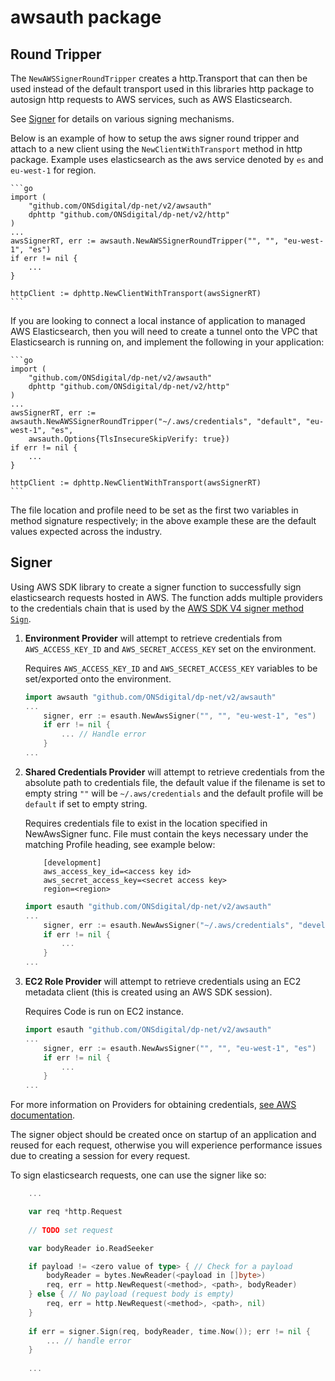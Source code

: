 # awsauth package

## Round Tripper

The `NewAWSSignerRoundTripper` creates a http.Transport that can then be used instead of the default transport used in this libraries http package to autosign http requests to AWS services, such as AWS Elasticsearch.

See [Signer](#signer) for details on various signing mechanisms.

Below is an example of how to setup the aws signer round tripper and attach to a new client using the `NewClientWithTransport` method in http package. Example uses elasticsearch as the aws service denoted by `es` and `eu-west-1` for region.

    ```go
    import (
        "github.com/ONSdigital/dp-net/v2/awsauth"
        dphttp "github.com/ONSdigital/dp-net/v2/http"
    )
    ...
    awsSignerRT, err := awsauth.NewAWSSignerRoundTripper("", "", "eu-west-1", "es")
	if err != nil {
		...
	}

	httpClient := dphttp.NewClientWithTransport(awsSignerRT)
    ```

If you are looking to connect a local instance of application to managed AWS Elasticsearch,
then you will need to create a tunnel onto the VPC that Elasticsearch is running on, and
implement the following in your application:

    ```go
    import (
        "github.com/ONSdigital/dp-net/v2/awsauth"
        dphttp "github.com/ONSdigital/dp-net/v2/http"
    )
    ...
    awsSignerRT, err := awsauth.NewAWSSignerRoundTripper("~/.aws/credentials", "default", "eu-west-1", "es",
        awsauth.Options{TlsInsecureSkipVerify: true})
	if err != nil {
		...
	}

	httpClient := dphttp.NewClientWithTransport(awsSignerRT)
    ```

The file location and profile need to be set as the first two variables in method signature
respectively; in the above example these are the default values expected across the industry.


## Signer

Using AWS SDK library to create a signer function to successfully sign elasticsearch requests hosted in AWS.
The function adds multiple providers to the credentials chain that is used by the [AWS SDK V4 signer method `Sign`](https://docs.aws.amazon.com/sdk-for-go/api/aws/signer/v4/#Signer.Sign).

1) **Environment Provider** will attempt to retrieve credentials from `AWS_ACCESS_KEY_ID` and `AWS_SECRET_ACCESS_KEY` set on the environment.

    Requires `AWS_ACCESS_KEY_ID` and `AWS_SECRET_ACCESS_KEY` variables to be set/exported onto the environment.

    ```go
    import awsauth "github.com/ONSdigital/dp-net/v2/awsauth"
    ...
        signer, err := esauth.NewAwsSigner("", "", "eu-west-1", "es")
        if err != nil {
            ... // Handle error
        }
    ...
    ```

2) **Shared Credentials Provider** will attempt to retrieve credentials from the absolute path to credentials file, the default value if the filename is set to empty string `""` will be `~/.aws/credentials` and the default profile will be `default` if set to empty string.

    Requires credentials file to exist in the location specified in NewAwsSigner func.
    File must contain the keys necessary under the matching Profile heading, see example below:
    
    ```
        [development]
        aws_access_key_id=<access key id>
        aws_secret_access_key=<secret access key>
        region=<region>
    ```

    ```go
    import esauth "github.com/ONSdigital/dp-net/v2/awsauth"
    ...
        signer, err := esauth.NewAwsSigner("~/.aws/credentials", "development", "eu-west-1", "es")
        if err != nil {
            ...
        }
    ...
    ```

3) **EC2 Role Provider** will attempt to retrieve credentials using an EC2 metadata client (this is created using an AWS SDK session).

    Requires Code is run on EC2 instance.

    ```go
    import esauth "github.com/ONSdigital/dp-net/v2/awsauth"
    ...
        signer, err := esauth.NewAwsSigner("", "", "eu-west-1", "es")
        if err != nil {
            ...
        }
    ...
    ```

For more information on Providers for obtaining credentials, [see AWS documentation](https://docs.aws.amazon.com/sdk-for-go/v1/developer-guide/configuring-sdk.html#specifying-credentials).

The signer object should be created once on startup of an application and reused for each request, otherwise you will experience performance issues due to creating a session for every request.

To sign elasticsearch requests, one can use the signer like so:

```go
    ...

    var req *http.Request
    
    // TODO set request

    var bodyReader io.ReadSeeker

    if payload != <zero value of type> { // Check for a payload
        bodyReader = bytes.NewReader(<payload in []byte>)
        req, err = http.NewRequest(<method>, <path>, bodyReader)
    } else { // No payload (request body is empty)
        req, err = http.NewRequest(<method>, <path>, nil)
    }
    
    if err = signer.Sign(req, bodyReader, time.Now()); err != nil {
        ... // handle error
    }
    
    ...
```